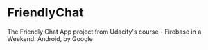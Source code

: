 # FriendlyChat
The Friendly Chat App project from Udacity's course - Firebase in a Weekend: Android, by Google
